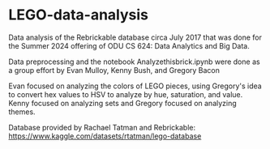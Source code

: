 # LEGO-data-analysis
Data analysis of the Rebrickable database circa July 2017 that was done for the Summer 2024 offering of ODU CS 624: Data Analytics and Big Data.

Data preprocessing and the notebook Analyzethisbrick.ipynb were done as a group effort by Evan Mulloy, Kenny Bush, and Gregory Bacon

Evan focused on analyzing the colors of LEGO pieces, using Gregory's idea to convert hex values to HSV to analyze by hue, saturation, and value. Kenny focused on analyzing sets and Gregory focused on analyzing themes.

Database provided by Rachael Tatman and Rebrickable: https://www.kaggle.com/datasets/rtatman/lego-database
